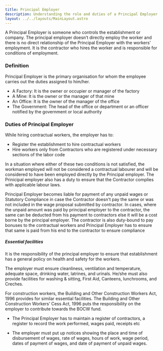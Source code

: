 ```yaml
---
title: Principal Employer
description: Understanding the role and duties of a Principal Employer 
layout: ../../layouts/MainLayout.astro
---
```


A Principal Employer is someone who controls the establishment or company. The principal employer doesn’t directly employ the worker and there is no direct relationship of the Principal Employer with the workers’ employment. It is the contractor who hires the worker and is responsible for conditions of employment.

### Definition 

Principal Employer is the primary organisation for whom the employee carries out the duties assigned to him/her. 

* A Factory: It is the owner or occupier or manager of the factory
* A Mine: It is the owner or the manager of that mine
* An Office: It is the owner of the manager of the office
* The Government: The head of the office or department or an officer notified by the government or local authority

### Duties of Principal Employer

While hiring contractual workers, the employer has to:

* Register the establishment to hire contractual workers
* Hire workers only from Contractors who are registered under necessary sections of the labor code

In a situation where either of these two conditions is not satisfied, the workman employed will not be considered a contractual labourer and will be considered to have been employed directly by the Principal employer. The Prinicipal employer also has a duty to ensure that the Contractor complies with applicable labour laws. 

Principal Employer becomes liable for payment of any unpaid wages or Statutory Compliance in case the Contractor doesn't pay the same or was not included in the wage proposal submitted by contractor. In cases, where the unpaid amount was paid by principal employer to the contractor, the same can be deducted from his payment to contractors else it will be a cost borne by the principal employer. The contractor is also duty-bound to pay bonuses to the contractual workers and Principal Employer has to ensure that same is paid from his end to the contractor to ensure compliance

##### Essential facilities

It is the responsibility of the principal employer to ensure that establishment has a general policy on health and safety for the workers. 

The employer must ensure cleanliness, ventilation and temperature, adequate space, drinking water, latrines, and urinals. He/she must also provide facilities for washing & sitting, First Aid, Canteens, lunchrooms, and Creches. 

For construction workers, the Building and Other Construction Workers Act, 1996 provides for similar essential facilities. The Building and Other Construction Workers’ Cess Act, 1996 puts the responsibility on the employer to contribute towards the BOCW fund.

* The Principal Employer has to maintain a register of contractors, a register to record the work performed, wages paid, receipts etc 

* The employer must put up notices showing the place and time of disbursement of wages, rate of wages, hours of work, wage period, dates of payment of wages, and date of payment of unpaid wages. 
